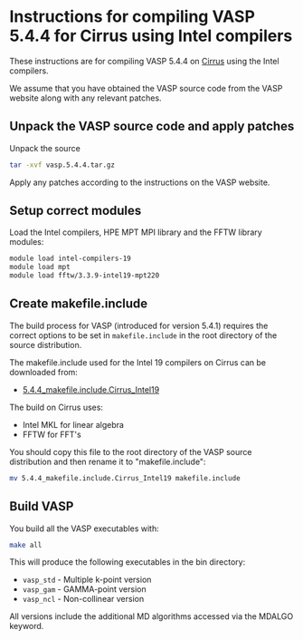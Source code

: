 Instructions for compiling VASP 5.4.4 for Cirrus using Intel compilers
====================================================================

These instructions are for compiling VASP 5.4.4 on [Cirrus](https://www.cirrus.ac.uk) using the Intel compilers.

We assume that you have obtained the VASP source code from the VASP website along
with any relevant patches.

Unpack the VASP source code and apply patches
---------------------------------------------

Unpack the source

```bash
tar -xvf vasp.5.4.4.tar.gz
```

Apply any patches according to the instructions on the VASP website.

Setup correct modules
---------------------

Load the Intel compilers, HPE MPT MPI library and the FFTW library modules:

```bash
module load intel-compilers-19
module load mpt
module load fftw/3.3.9-intel19-mpt220
```

Create makefile.include
-----------------------

The build process for VASP (introduced for version 5.4.1) requires the
correct options to be set in `makefile.include` in the root directory of the
source distribution.

The makefile.include used for the Intel 19 compilers on Cirrus can be downloaded from:

* [5.4.4_makefile.include.Cirrus_Intel19](5.4.4_makefile.include.Cirrus_Intel19)

The  build on Cirrus uses:

* Intel MKL for linear algebra
* FFTW for FFT's

You should copy this file to the root directory of the VASP source distribution
and then rename it to "makefile.include":

```bash
mv 5.4.4_makefile.include.Cirrus_Intel19 makefile.include
```

Build VASP
----------

You build all the VASP executables with:

```bash
make all
```

This will produce the following executables in the bin directory:

* `vasp_std` - Multiple k-point version
* `vasp_gam` - GAMMA-point version
* `vasp_ncl` - Non-collinear version

All versions include the additional MD algorithms accessed via the MDALGO keyword.

